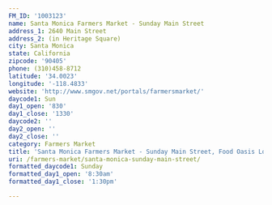 ```yaml
---
FM_ID: '1003123'
name: Santa Monica Farmers Market - Sunday Main Street
address_1: 2640 Main Street
address_2: (in Heritage Square)
city: Santa Monica
state: California
zipcode: '90405'
phone: (310)458-8712
latitude: '34.0023'
longitude: '-118.4833'
website: 'http://www.smgov.net/portals/farmersmarket/'
daycode1: Sun
day1_open: '830'
day1_close: '1330'
daycode2: ''
day2_open: ''
day2_close: ''
category: Farmers Market
title: 'Santa Monica Farmers Market - Sunday Main Street, Food Oasis Los Angeles'
uri: /farmers-market/santa-monica-sunday-main-street/
formatted_daycode1: Sunday
formatted_day1_open: '8:30am'
formatted_day1_close: '1:30pm'

---
```


